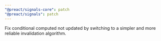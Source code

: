 ```yaml
---
"@preact/signals-core": patch
"@preact/signals": patch
---
```


Fix conditional computed not updated by switching to a simpler and more reliable invalidation algorithm.

